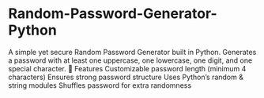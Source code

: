 # Random-Password-Generator-Python
A simple yet secure Random Password Generator built in Python. Generates a password with at least one uppercase, one lowercase, one digit, and one special character.  📌 Features Customizable password length (minimum 4 characters)  Ensures strong password structure  Uses Python’s random &amp; string modules  Shuffles password for extra randomness
